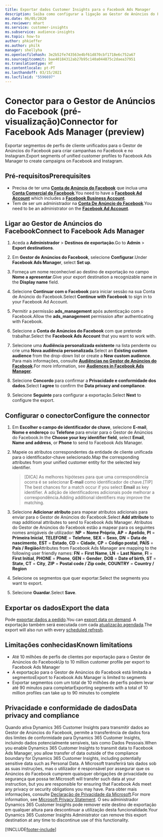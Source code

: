 ```yaml
---
title: Exportar dados Customer Insights para o Facebook Ads Manager
description: Saiba como configurar a ligação ao Gestor de Anúncios do Facebook.
ms.date: 06/05/2020
ms.reviewer: mhart
ms.service: customer-insights
ms.subservice: audience-insights
ms.topic: how-to
author: phkieffer
ms.author: philk
manager: shellyha
ms.openlocfilehash: 3e2b52fe743563e4bf61d870cbf1718e6c752a67
ms.sourcegitcommit: bae40184312ab27b95c140a044875c2daea37951
ms.translationtype: HT
ms.contentlocale: pt-PT
ms.lasthandoff: 03/15/2021
ms.locfileid: "5596697"
---
```

# <a name="connector-for-facebook-ads-manager-preview"></a><span data-ttu-id="93338-103">Conector para o Gestor de Anúncios do Facebook (pré-visualização)</span><span class="sxs-lookup"><span data-stu-id="93338-103">Connector for Facebook Ads Manager (preview)</span></span>

<span data-ttu-id="93338-104">Exportar segmentos de perfis de cliente unificados para o Gestor de Anúncios do Facebook para criar campanhas no Facebook e no Instagram.</span><span class="sxs-lookup"><span data-stu-id="93338-104">Export segments of unified customer profiles to Facebook Ads Manager to create campaigns on Facebook and Instagram.</span></span>

## <a name="prerequisites"></a><span data-ttu-id="93338-105">Pré-requisitos</span><span class="sxs-lookup"><span data-stu-id="93338-105">Prerequisites</span></span>

- <span data-ttu-id="93338-106">Precisa de ter uma [**Conta de Anúncio do Facebook**](https://www.facebook.com/business/learn/lessons/step-by-step-ads-manager-account) que inclua uma [**Conta Comercial do Facebook**](https://business.facebook.com/).</span><span class="sxs-lookup"><span data-stu-id="93338-106">You need to have a [**Facebook Ad Account**](https://www.facebook.com/business/learn/lessons/step-by-step-ads-manager-account) which includes a [**Facebook Business Account**](https://business.facebook.com/).</span></span>
- <span data-ttu-id="93338-107">Tem de ser um administrador na [**Conta De Anúncio do Facebook**](https://www.facebook.com/business/learn/lessons/step-by-step-ads-manager-account).</span><span class="sxs-lookup"><span data-stu-id="93338-107">You need to be an administrator on the [**Facebook Ad Account**](https://www.facebook.com/business/learn/lessons/step-by-step-ads-manager-account).</span></span>

## <a name="connect-to-facebook-ads-manager"></a><span data-ttu-id="93338-108">Ligar ao Gestor de Anúncios do Facebook</span><span class="sxs-lookup"><span data-stu-id="93338-108">Connect to Facebook Ads Manager</span></span>

1. <span data-ttu-id="93338-109">Aceda a **Administrador** > **Destinos de exportação**.</span><span class="sxs-lookup"><span data-stu-id="93338-109">Go to **Admin** > **Export destinations**.</span></span>

1. <span data-ttu-id="93338-110">Em **Gestor de Anúncios do Facebook**, selecione **Configurar**.</span><span class="sxs-lookup"><span data-stu-id="93338-110">Under **Facebook Ads Manager**, select **Set up**.</span></span>

1. <span data-ttu-id="93338-111">Forneça um nome reconhecível ao destino de exportação no campo **Nome a apresentar**.</span><span class="sxs-lookup"><span data-stu-id="93338-111">Give your export destination a recognizable name in the **Display name** field.</span></span>

1. <span data-ttu-id="93338-112">Selecione **Continuar com o Facebook** para iniciar sessão na sua Conta de Anúncio do Facebook.</span><span class="sxs-lookup"><span data-stu-id="93338-112">Select **Continue with Facebook** to sign in to your Facebook Ad Account.</span></span>

1. <span data-ttu-id="93338-113">Permitir a permissão **ads_management** após autenticação com o Facebook.</span><span class="sxs-lookup"><span data-stu-id="93338-113">Allow the **ads_management** permission after authenticating with Facebook.</span></span>

1. <span data-ttu-id="93338-114">Selecione a **Conta de Anúncios do Facebook** com que pretende trabalhar.</span><span class="sxs-lookup"><span data-stu-id="93338-114">Select the **Facebook Ads Account** that you want to work with.</span></span>

1. <span data-ttu-id="93338-115">Selecione uma **Audiência personalizada existente** na lista pendente ou crie uma **Nova audiência personalizada**.</span><span class="sxs-lookup"><span data-stu-id="93338-115">Select an **Existing custom audience** from the drop-down list or create a **New custom audience**.</span></span> <span data-ttu-id="93338-116">Para mais informações, consulte [**Audiências no Gestor de Anúncios do Facebook**](https://www.facebook.com/business/help/744354708981227?id=2469097953376494).</span><span class="sxs-lookup"><span data-stu-id="93338-116">For more information, see [**Audiences in Facebook Ads Manager**](https://www.facebook.com/business/help/744354708981227?id=2469097953376494).</span></span>

1. <span data-ttu-id="93338-117">Selecione **Concordo** para confirmar a **Privacidade e conformidade dos dados**.</span><span class="sxs-lookup"><span data-stu-id="93338-117">Select **I agree** to confirm the **Data privacy and compliance**.</span></span>

1. <span data-ttu-id="93338-118">Selecione **Seguinte** para configurar a exportação.</span><span class="sxs-lookup"><span data-stu-id="93338-118">Select **Next** to configure the export.</span></span>

## <a name="configure-the-connector"></a><span data-ttu-id="93338-119">Configurar o conector</span><span class="sxs-lookup"><span data-stu-id="93338-119">Configure the connector</span></span>

1. <span data-ttu-id="93338-120">Em **Escolher o campo de identificador de chave**, selecione **E-mail**, **Nome e endereço** ou **Telefone** para enviar para o Gestor de Anúncios do Facebook.</span><span class="sxs-lookup"><span data-stu-id="93338-120">In the **Choose your key identifier field**, select **Email**, **Name and address**, or **Phone** to send to Facebook Ads Manager.</span></span>

1. <span data-ttu-id="93338-121">Mapeie os atributos correspondentes da entidade de cliente unificada para o identificador-chave selecionado.</span><span class="sxs-lookup"><span data-stu-id="93338-121">Map the corresponding attributes from your unified customer entity for the selected key identifier.</span></span>
   > <span data-ttu-id="93338-122">[DICA] As melhores hipóteses para que uma correspondência ocorra é se selecionar **E-mail** como identificador de chave.</span><span class="sxs-lookup"><span data-stu-id="93338-122">[TIP] The best chances for a match occur if you select **Email** as key identifier.</span></span> <span data-ttu-id="93338-123">A adição de identificadores adicionais pode melhorar a correspondência.</span><span class="sxs-lookup"><span data-stu-id="93338-123">Adding additional identifiers may improve the matching.</span></span>

1. <span data-ttu-id="93338-124">Selecione **Adicionar atributo** para mapear atributos adicionais para enviar para o Gestor de Anúncios do Facebook.</span><span class="sxs-lookup"><span data-stu-id="93338-124">Select **Add attribute** to map additional attributes to send to Facebook Ads Manager.</span></span> <span data-ttu-id="93338-125">Atributos do Gestor de Anúncios do Facebook estão a mapear para os seguintes nomes amigáveis de utilizador: **NP** = **Nome Próprio**, **AP** = **Apelido**, **PI** = **Primeira Inicial**, **TELEFONE** = **Telefone**, **SEX** = **Sexo**, **DN** = **Data de nascimento**, **EST** = **Estado**, **CD** = **Cidade**, **CP** = **Código postal**, **PAÍS** = **País / Região**</span><span class="sxs-lookup"><span data-stu-id="93338-125">Attributes from Facebook Ads Manager are mapping to the following user friendly names: **FN** = **First Name**, **LN** = **Last Name**, **FI** = **First Initial**, **PHONE** = **Phone**, **GEN** = **Gender**, **DOB** = **Date of birth**, **ST** = **State**, **CT** = **City**, **ZIP** = **Postal code / Zip code**, **COUNTRY** = **Country / Region**</span></span>

1. <span data-ttu-id="93338-126">Selecione os segmentos que quer exportar.</span><span class="sxs-lookup"><span data-stu-id="93338-126">Select the segments you want to export.</span></span>

1. <span data-ttu-id="93338-127">Selecione **Guardar**.</span><span class="sxs-lookup"><span data-stu-id="93338-127">Select **Save**.</span></span>

## <a name="export-the-data"></a><span data-ttu-id="93338-128">Exportar os dados</span><span class="sxs-lookup"><span data-stu-id="93338-128">Export the data</span></span>

<span data-ttu-id="93338-129">Pode [exportar dados a pedido](export-destinations.md).</span><span class="sxs-lookup"><span data-stu-id="93338-129">You can [export data on demand](export-destinations.md).</span></span> <span data-ttu-id="93338-130">A exportação também será executada com cada [atualização agendada](system.md#schedule-tab).</span><span class="sxs-lookup"><span data-stu-id="93338-130">The export will also run with every [scheduled refresh](system.md#schedule-tab).</span></span>

## <a name="known-limitations"></a><span data-ttu-id="93338-131">Limitações conhecidas</span><span class="sxs-lookup"><span data-stu-id="93338-131">Known limitations</span></span>

- <span data-ttu-id="93338-132">Até 10 milhões de perfis de clientes por exportação para o Gestor de Anúncios do Facebook</span><span class="sxs-lookup"><span data-stu-id="93338-132">Up to 10 million customer profile per export to Facebook Ads Manager</span></span> 
- <span data-ttu-id="93338-133">A exportação para o Gestor de Anúncios do Facebook está limitada a segmentos</span><span class="sxs-lookup"><span data-stu-id="93338-133">Export to Facebook Ads Manager is limited to segments</span></span>
- <span data-ttu-id="93338-134">Exportar segmentos com um total de 10 milhões de perfis podem levar até 90 minutos para completar</span><span class="sxs-lookup"><span data-stu-id="93338-134">Exporting segments with a total of 10 million profiles can take up to 90 minutes to complete</span></span>

## <a name="data-privacy-and-compliance"></a><span data-ttu-id="93338-135">Privacidade e conformidade de dados</span><span class="sxs-lookup"><span data-stu-id="93338-135">Data privacy and compliance</span></span>

<span data-ttu-id="93338-136">Quando ativa Dynamics 365 Customer Insights para transmitir dados ao Gestor de Anúncios do Facebook, permite a transferência de dados fora dos limites de conformidade para Dynamics 365 Customer Insights, incluindo dados potencialmente sensíveis, tais como Dados Pessoais.</span><span class="sxs-lookup"><span data-stu-id="93338-136">When you enable Dynamics 365 Customer Insights to transmit data to Facebook Ads Manager, you allow transfer of data outside of the compliance boundary for Dynamics 365 Customer Insights, including potentially sensitive data such as Personal Data.</span></span> <span data-ttu-id="93338-137">A Microsoft transferirá tais dados sob as suas instruções, mas o utilizador é responsável por assegurar que os Anúncios do Facebook cumprem quaisquer obrigações de privacidade ou segurança que possa ter.</span><span class="sxs-lookup"><span data-stu-id="93338-137">Microsoft will transfer such data at your instruction, but you are responsible for ensuring that Facebook Ads meet any privacy or security obligations you may have.</span></span> <span data-ttu-id="93338-138">Para obter mais informações, consulte [Declaração de Privacidade da Microsoft](https://go.microsoft.com/fwlink/?linkid=396732).</span><span class="sxs-lookup"><span data-stu-id="93338-138">For more information, see [Microsoft Privacy Statement](https://go.microsoft.com/fwlink/?linkid=396732).</span></span>
<span data-ttu-id="93338-139">O seu administrador Dynamics 365 Customer Insights pode remover este destino de exportação em qualquer altura para descontinuar a utilização desta funcionalidade.</span><span class="sxs-lookup"><span data-stu-id="93338-139">Your Dynamics 365 Customer Insights Administrator can remove this export destination at any time to discontinue use of this functionality.</span></span>


[!INCLUDE[footer-include](../includes/footer-banner.md)]